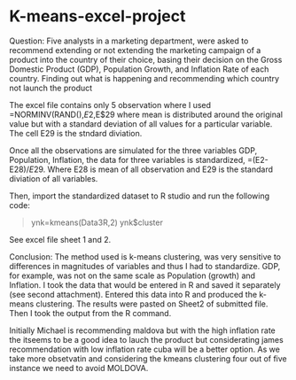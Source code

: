 # K-means-excel-project

Question: Five analysts in a marketing department, were asked to recommend extending or not extending the marketing campaign of a product into the country of their choice, basing their decision on the Gross Domestic Product (GDP), Population Growth, and Inflation Rate of each country. Finding out what is happening and recommending which country not launch the product


The excel file contains only 5 observation where I used =NORMINV(RAND(),$E$2,E$29 where mean is distributed around the original value but with a standard deviation of all values for a particular variable. The cell E29 is the stndard diviation.

Once all the observations are simulated for the three variables GDP, Population, Inflation, the data for three variables is standardized, =(E2-E$28)/E$29. Where E28 is mean of all observation and E29 is the standard diviation of all variables.

Then, import the standardized dataset to R studio and run the following code:
> ynk=kmeans(Data3R,2)
> ynk$cluster

See excel file sheet 1 and 2.

Conclusion: The method used is k-means clustering, was very sensitive to differences in magnitudes of variables and thus I had to standardize. GDP, for example, was not on the same scale as Population (growth) and Inflation. I took the data that would be entered in R and saved it separately (see second attachment). Entered this data into R and produced the k-means clustering. The results were pasted on Sheet2 of  submitted file. Then I took the output from the R command.

Initially Michael is recommending maldova but with the high inflation rate the itseems to be a good idea to lauch the product but considerating james recommendation with low inflation rate cuba will be a better option. As we take more obsetvatin and considering the kmeans clustering four out of five instance we need to avoid MOLDOVA.

